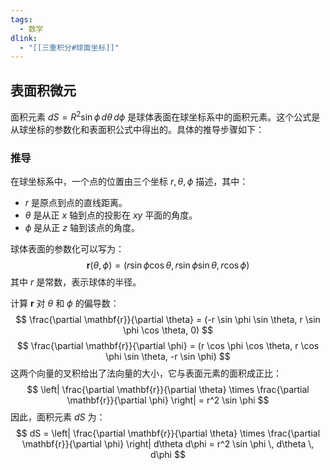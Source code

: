 ```yaml
---
tags:
  - 数学
dlink:
  - "[[三重积分#球面坐标]]"
---
```

## 表面积微元

面积元素 $dS = R^2 \sin \phi \, d\theta \, d\phi$ 是球体表面在球坐标系中的面积元素。这个公式是从球坐标的参数化和表面积公式中得出的。具体的推导步骤如下：

### 推导
在球坐标系中，一个点的位置由三个坐标 $r, \theta, \phi$ 描述，其中：
- $r$ 是原点到点的直线距离。
- $\theta$ 是从正 $x$ 轴到点的投影在 $xy$ 平面的角度。
- $\phi$ 是从正 $z$ 轴到该点的角度。

球体表面的参数化可以写为：
$$
\mathbf{r}(\theta, \phi) = (r \sin \phi \cos \theta, r \sin \phi \sin \theta, r \cos \phi)
$$
其中 $r$ 是常数，表示球体的半径。

计算 $\mathbf{r}$ 对 $\theta$ 和 $\phi$ 的偏导数：
$$
\frac{\partial \mathbf{r}}{\partial \theta} = (-r \sin \phi \sin \theta, r \sin \phi \cos \theta, 0)
$$
$$
\frac{\partial \mathbf{r}}{\partial \phi} = (r \cos \phi \cos \theta, r \cos \phi \sin \theta, -r \sin \phi)
$$
这两个向量的叉积给出了法向量的大小，它与表面元素的面积成正比：
$$
\left| \frac{\partial \mathbf{r}}{\partial \theta} \times \frac{\partial \mathbf{r}}{\partial \phi} \right| = r^2 \sin \phi
$$
因此，面积元素 $dS$ 为：
$$
dS = \left| \frac{\partial \mathbf{r}}{\partial \theta} \times \frac{\partial \mathbf{r}}{\partial \phi} \right| d\theta d\phi = r^2 \sin \phi \, d\theta \, d\phi
$$
